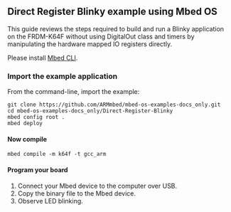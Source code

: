 ## Direct Register Blinky example using Mbed OS

This guide reviews the steps required to build and run a Blinky application on the FRDM-K64F without using DigitalOut class and timers by manipulating the hardware mapped IO registers directly.

Please install [Mbed CLI](https://github.com/ARMmbed/mbed-cli#installing-mbed-cli).

### Import the example application

From the command-line, import the example:

```
git clone https://github.com/ARMmbed/mbed-os-examples-docs_only.git
cd mbed-os-examples-docs_only/Direct-Register-Blinky
mbed config root .
mbed deploy
```

#### Now compile

```
mbed compile -m k64f -t gcc_arm 
```

#### Program your board

1. Connect your Mbed device to the computer over USB.
2. Copy the binary file to the Mbed device.
3. Observe LED blinking.

